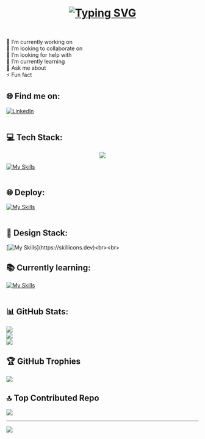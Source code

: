 <h1 align="center">
<a href="https://git.io/typing-svg"><img src="https://readme-typing-svg.herokuapp.com?font=Fira+Code&weight=700&size=40&duration=4000&pause=1000&color=8A02F7&center=true&vCenter=true&width=600&lines=Hello!;I'm+Agata+Kami%C5%84ska;frontend+developer;+ready+to+collaborate!" alt="Typing SVG" /></a>
</h1>
<br>

🔭 I’m currently working on<br>👯 I’m looking to collaborate on<br>🤝 I’m looking for help with<br>🌱 I’m currently learning<br>💬 Ask me about<br>⚡ Fun fact


## 🌐 Find me on:
[![LinkedIn](https://img.shields.io/badge/LinkedIn-%230077B5.svg?logo=linkedin&logoColor=white)](https://linkedin.com/in/agata--kaminska) <br><br>

## 💻 Tech Stack:
<p align="center">
  <a href="#">
    <img src="https://simpleskill.icons.workers.dev/svg?i=react" />
  </a>
</p>

[![My Skills](https://skillicons.dev/icons?i=js,html,css,react,git,tailwind,npm)](https://skillicons.dev)<br><br>

## 🌐 Deploy:
[![My Skills](https://skillicons.dev/icons?i=github,netlify)](https://skillicons.dev)<br><br>

## 🎨 Design Stack:
[![My Skills](https://skillicons.dev/icons?i=ps,ai,ae,figma,)](https://skillicons.dev)<br><br>

##  📚 Currently learning:
[![My Skills](https://skillicons.dev/icons?i=next,ts)](https://skillicons.dev)<br><br>

## 📊 GitHub Stats:
![](https://github-readme-stats.vercel.app/api?username=Delicadency&theme=midnight-purple&hide_border=false&include_all_commits=false&count_private=false)<br/>
![](https://github-readme-streak-stats.herokuapp.com/?user=Delicadency&theme=midnight-purple&hide_border=false)<br/>
![](https://github-readme-stats.vercel.app/api/top-langs/?username=Delicadency&theme=midnight-purple&hide_border=false&include_all_commits=false&count_private=false&layout=compact)

## 🏆 GitHub Trophies
![](https://github-profile-trophy.vercel.app/?username=Delicadency&theme=material-palenight&no-frame=false&no-bg=true&margin-w=4)

## 🔝 Top Contributed Repo
![](https://github-contributor-stats.vercel.app/api?username=Delicadency&limit=5&theme=material-palenight&combine_all_yearly_contributions=true)

---
[![](https://visitcount.itsvg.in/api?id=Delicadency&icon=5&color=6)](https://visitcount.itsvg.in)

<!-- Proudly created with GPRM ( https://gprm.itsvg.in ) -->
